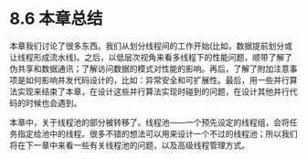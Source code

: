 # 8.6 本章总结

本章我们讨论了很多东西。我们从划分线程间的工作开始(比如，数据提前划分或让线程形成流水线)。之后，以低层次视角来看多线程下的性能问题，顺带了解了伪共享和数据通讯；了解访问数据的模式对性能的影响。再后，了解了附加注意事项是如何影响并发代码设计的，比如：异常安全和可扩展性。最后，用一些并行算法实现来结束了本章，在设计这些并行算法实现时碰到的问题，在设计其他并行代码的时候也会遇到。

本章中，关于线程池的部分被转移了。线程池——一个预先设定的线程组，会将任务指定给池中的线程。很多不错的想法可以用来设计一个不过的线程池；所以我们将在下一章中来看一些有关线程池的问题，以及高级线程管理方式。